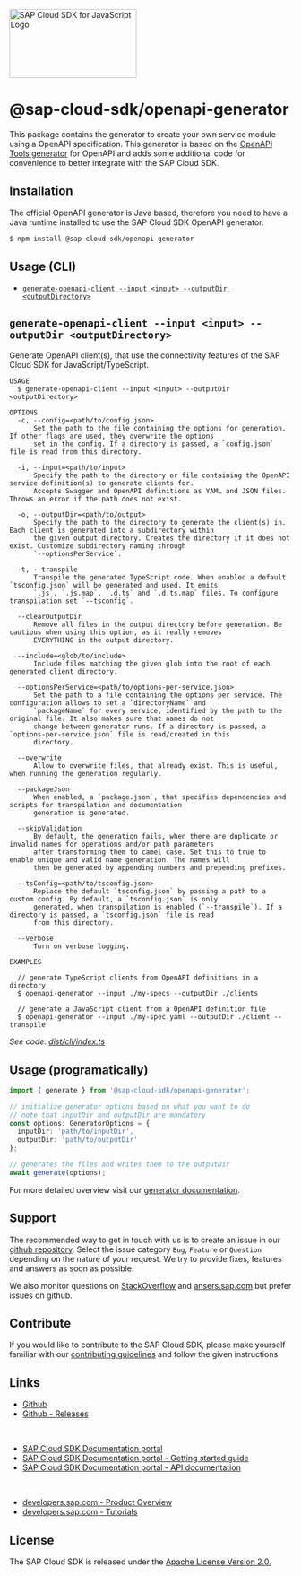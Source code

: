 <!-- sap-cloud-sdk-logo -->
<!-- This block is inserted by scripts/replace-common-readme.ts. Do not adjust it manually. -->
<a href="https://sap.com/s4sdk"><img src="https://help.sap.com/doc/2324e9c3b28748a4ae2ad08166d77675/1.0/en-US/logo-with-js.svg" alt="SAP Cloud SDK for JavaScript Logo" height="122.92" width="226.773"/></a>
<!-- sap-cloud-sdk-logo-stop -->

# @sap-cloud-sdk/openapi-generator

This package contains the generator to create your own service module using a OpenAPI specification.
This generator is based on the [OpenAPI Tools generator](https://openapi-generator.tech/) for OpenAPI and adds some additional code for convenience to better integrate with the SAP Cloud SDK.

## Installation

The official OpenAPI generator is Java based, therefore you need to have a Java runtime installed to use the SAP Cloud SDK OpenAPI generator.

```bash
$ npm install @sap-cloud-sdk/openapi-generator
```

## Usage (CLI)

<!-- prettier-ignore-start -->
<!-- commands -->
* [`generate-openapi-client --input <input> --outputDir <outputDirectory>`](#generate-openapi-client---input-input---outputdir-outputdirectory)

## `generate-openapi-client --input <input> --outputDir <outputDirectory>`

Generate OpenAPI client(s), that use the connectivity features of the SAP Cloud SDK for JavaScript/TypeScript.

```
USAGE
  $ generate-openapi-client --input <input> --outputDir <outputDirectory>

OPTIONS
  -c, --config=<path/to/config.json>
      Set the path to the file containing the options for generation. If other flags are used, they overwrite the options 
      set in the config. If a directory is passed, a `config.json` file is read from this directory.

  -i, --input=<path/to/input>
      Specify the path to the directory or file containing the OpenAPI service definition(s) to generate clients for. 
      Accepts Swagger and OpenAPI definitions as YAML and JSON files. Throws an error if the path does not exist.

  -o, --outputDir=<path/to/output>
      Specify the path to the directory to generate the client(s) in. Each client is generated into a subdirectory within 
      the given output directory. Creates the directory if it does not exist. Customize subdirectory naming through 
      `--optionsPerService`.

  -t, --transpile
      Transpile the generated TypeScript code. When enabled a default `tsconfig.json` will be generated and used. It emits 
      `.js`, `.js.map`, `.d.ts` and `.d.ts.map` files. To configure transpilation set `--tsconfig`.

  --clearOutputDir
      Remove all files in the output directory before generation. Be cautious when using this option, as it really removes 
      EVERYTHING in the output directory.

  --include=<glob/to/include>
      Include files matching the given glob into the root of each generated client directory.

  --optionsPerService=<path/to/options-per-service.json>
      Set the path to a file containing the options per service. The configuration allows to set a `directoryName` and 
      `packageName` for every service, identified by the path to the original file. It also makes sure that names do not 
      change between generator runs. If a directory is passed, a `options-per-service.json` file is read/created in this 
      directory.

  --overwrite
      Allow to overwrite files, that already exist. This is useful, when running the generation regularly.

  --packageJson
      When enabled, a `package.json`, that specifies dependencies and scripts for transpilation and documentation 
      generation is generated.

  --skipValidation
      By default, the generation fails, when there are duplicate or invalid names for operations and/or path parameters 
      after transforming them to camel case. Set this to true to enable unique and valid name generation. The names will 
      then be generated by appending numbers and prepending prefixes.

  --tsConfig=<path/to/tsconfig.json>
      Replace the default `tsconfig.json` by passing a path to a custom config. By default, a `tsconfig.json` is only 
      generated, when transpilation is enabled (`--transpile`). If a directory is passed, a `tsconfig.json` file is read 
      from this directory.

  --verbose
      Turn on verbose logging.

EXAMPLES

  // generate TypeScript clients from OpenAPI definitions in a directory
  $ openapi-generator --input ./my-specs --outputDir ./clients

  // generate a JavaScript client from a OpenAPI definition file
  $ openapi-generator --input ./my-spec.yaml --outputDir ./client --transpile
```

_See code: [dist/cli/index.ts](https://github.com/SAP/cloud-sdk-js/blob/v1.44.0/dist/cli/index.ts)_
<!-- commandsstop -->
<!-- prettier-ignore-end -->

## Usage (programatically)

```ts
import { generate } from '@sap-cloud-sdk/openapi-generator';

// initialize generator options based on what you want to do
// note that inputDir and outputDir are mandatory
const options: GeneratorOptions = {
  inputDir: 'path/to/inputDir',
  outputDir: 'path/to/outputDir'
};

// generates the files and writes them to the outputDir
await generate(options);
```

For more detailed overview visit our [generator documentation](https://sap.github.io/cloud-sdk/docs/js/features/openapi/generate-openapi-client).

<!-- sap-cloud-sdk-common-readme -->
<!-- This block is inserted by scripts/replace-common-readme.ts. Do not adjust it manually. -->
## Support

The recommended way to get in touch with us is to create an issue in our [github repository](https://github.com/SAP/cloud-sdk-js/issues).
Select the issue category `Bug`, `Feature` or `Question` depending on the nature of your request.
We try to provide fixes, features and answers as soon as possible.

We also monitor questions on [StackOverflow](https://stackoverflow.com/questions/tagged/sap-cloud-sdk?tab=Newest) and [ansers.sap.com](https://answers.sap.com/tags/73555000100800000895) but prefer issues on github.

## Contribute

If you would like to contribute to the SAP Cloud SDK, please make yourself familiar with our [contributing guidelines](https://github.com/SAP/cloud-sdk-js/blob/main/CONTRIBUTING.md) and follow the given instructions.

## Links

- [Github](https://github.com/SAP/cloud-sdk-js)
- [Github - Releases](https://github.com/SAP/cloud-sdk-js/releases)

<br>

- [SAP Cloud SDK Documentation portal](https://sap.github.io/cloud-sdk/)
- [SAP Cloud SDK Documentation portal - Getting started guide](https://sap.github.io/cloud-sdk/docs/js/getting-started)
- [SAP Cloud SDK Documentation portal - API documentation](https://sap.github.io/cloud-sdk/docs/js/api-reference-js-ts)

<br>

- [developers.sap.com - Product Overview](https://developers.sap.com/topics/cloud-sdk.html)
- [developers.sap.com - Tutorials](https://developers.sap.com/tutorial-navigator.html?tag=products:technology-platform/sap-cloud-sdk/sap-cloud-sdk&tag=topic:javascript)

## License

The SAP Cloud SDK is released under the [Apache License Version 2.0.](http://www.apache.org/licenses/)
<!-- sap-cloud-sdk-common-readme-stop -->
